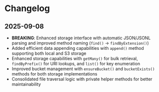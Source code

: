 # Changelog

## 2025-09-08

- **BREAKING**: Enhanced storage interface with automatic JSON/JSONL parsing and
  improved method naming (`find()` → `findByExtension()`)
- Added efficient data appending capabilities with `append()` method supporting
  both local and S3 storage
- Enhanced storage capabilities with `getMany()` for bulk retrieval,
  `findByPrefix()` for URI lookups, and `list()` for key enumeration
- Improved bucket management with `ensureBucket()` and `bucketExists()` methods
  for both storage implementations
- Consolidated file traversal logic with private helper methods for better
  maintainability

